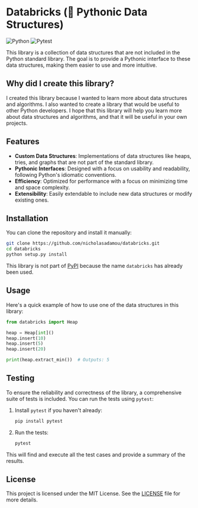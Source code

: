 # Databricks (🐍 Pythonic Data Structures)

![Python](https://img.shields.io/badge/-Python-3776AB?style=flat-square&logo=python&logoColor=white)
![Pytest](https://img.shields.io/badge/-Pytest-0A9EDC?style=flat-square&logo=pytest&logoColor=white)

This library is a collection of data structures that are not included in the Python standard library. The goal is to provide a Pythonic interface to these data structures, making them easier to use and more intuitive.

## Why did I create this library?

I created this library because I wanted to learn more about data structures and algorithms. I also wanted to create a library that would be useful to other Python developers. I hope that this library will help you learn more about data structures and algorithms, and that it will be useful in your own projects.

## Features

-  **Custom Data Structures**: Implementations of data structures like heaps, tries, and graphs that are not part of the standard library.
-  **Pythonic Interfaces**: Designed with a focus on usability and readability, following Python's idiomatic conventions.
-  **Efficiency**: Optimized for performance with a focus on minimizing time and space complexity.
-  **Extensibility**: Easily extendable to include new data structures or modify existing ones.

## Installation

You can clone the repository and install it manually:

```bash
git clone https://github.com/nicholasadamou/databricks.git
cd databricks
python setup.py install
```

This library is not part of [PyPI](https://pypi.org/) because the name `databricks` has already been used.

## Usage

Here's a quick example of how to use one of the data structures in this library:

```python
from databricks import Heap

heap = Heap[int]()
heap.insert(10)
heap.insert(5)
heap.insert(20)

print(heap.extract_min())  # Outputs: 5
```

## Testing

To ensure the reliability and correctness of the library, a comprehensive suite of tests is included. You can run the tests using `pytest`:

1. Install `pytest` if you haven't already:

    ```bash
    pip install pytest
    ```

2. Run the tests:

    ```bash
    pytest
    ```

This will find and execute all the test cases and provide a summary of the results.

## License

This project is licensed under the MIT License. See the [LICENSE](LICENSE) file for more details.
